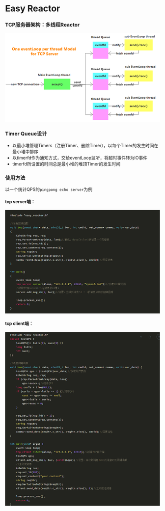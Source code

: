 # Easy Reactor

### TCP服务器架构：多线程Reactor

![Multi-Thread-Arch](pictures/multi-thread-arch.png)

### Timer Queue设计

- 以最小堆管理Timers（注册Timer、删除Timer），以每个Timer的发生时间在最小堆中排序
- 以timerfd作为通知方式，交给eventLoop监听，将超时事件转为IO事件
- timerfd所设置的时间总是最小堆的堆顶Timer的发生时间

### 使用方法

以一个统计QPS的`pingpong echo server`为例

#### tcp server端：
![Server-Example](pictures/server-example.png)

#### tcp client端：
![Client-Example](pictures/client-example.png)
